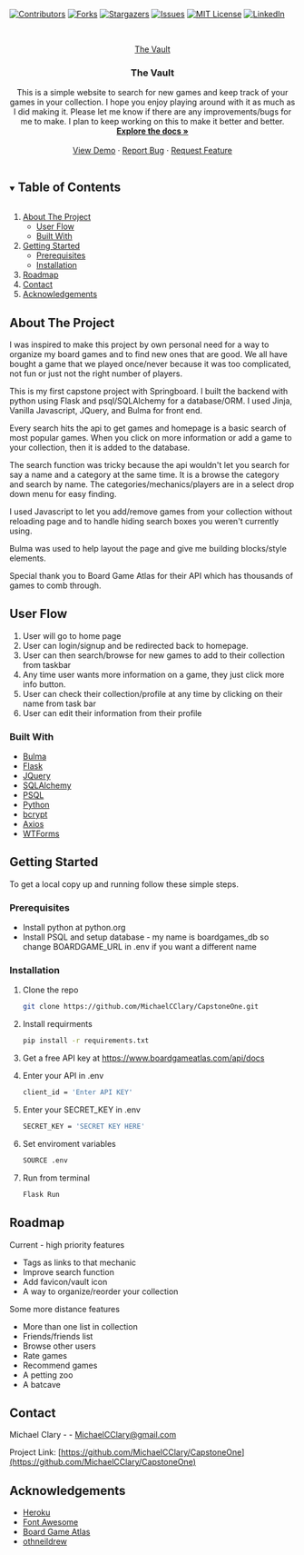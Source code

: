 ﻿<!--
*** Thanks for checking out the Best-README-Template. If you have a suggestion
*** that would make this better, please fork the repo and create a pull request
*** or simply open an issue with the tag "enhancement".
*** Thanks again! Now go create something AMAZING! :D
***
***
***
*** To avoid retyping too much info. Do a search and replace for the following:
*** MichaelCClary, CapstoneOne, twitter_handle, MichaelCClary@gmail.com, The Vault, project_description
-->



<!-- PROJECT SHIELDS -->
<!--
*** I'm using markdown "reference style" links for readability.
*** Reference links are enclosed in brackets [ ] instead of parentheses ( ).
*** See the bottom of this document for the declaration of the reference variables
*** for contributors-url, forks-url, etc. This is an optional, concise syntax you may use.
*** https://www.markdownguide.org/basic-syntax/#reference-style-links
-->
[![Contributors][contributors-shield]][contributors-url]
[![Forks][forks-shield]][forks-url]
[![Stargazers][stars-shield]][stars-url]
[![Issues][issues-shield]][issues-url]
[![MIT License][license-shield]][license-url]
[![LinkedIn][linkedin-shield]][linkedin-url]


<!-- PROJECT LOGO -->
<br />
<p align="center">
  <a href="https://github.com/MichaelCClary/CapstoneOne">
    <!-- <img src="images/logo.png" alt="Logo" width="80" height="80"> -->
    The Vault
  </a>

  <h3 align="center">The Vault</h3>

  <p align="center">
    This is a simple website to search for new games and keep track of your games in your collection.  I hope you enjoy playing around with it as much as I did making it.  Please let me know if there are any improvements/bugs for me to make.  I plan to keep working on this to make it better and better.
    <br />
    <a href="https://github.com/MichaelCClary/CapstoneOne"><strong>Explore the docs »</strong></a>
    <br />
    <br />
    <a href="https://boardgamevault.herokuapp.com/">View Demo</a>
    ·
    <a href="https://github.com/MichaelCClary/CapstoneOne/issues">Report Bug</a>
    ·
    <a href="https://github.com/MichaelCClary/CapstoneOne/issues">Request Feature</a>
  </p>
</p>



<!-- TABLE OF CONTENTS -->
<details open="open">
  <summary><h2 style="display: inline-block">Table of Contents</h2></summary>
  <ol>
    <li>
      <a href="#about-the-project">About The Project</a>
      <ul>
        <li><a href="#user-flow">User Flow</a></li>
      </ul>
      <ul>
        <li><a href="#built-with">Built With</a></li>
      </ul>
    </li>
    <li>
      <a href="#getting-started">Getting Started</a>
      <ul>
        <li><a href="#prerequisites">Prerequisites</a></li>
        <li><a href="#installation">Installation</a></li>
      </ul>
    </li>
    <li><a href="#roadmap">Roadmap</a></li>
    <!-- <li><a href="#contributing">Contributing</a></li>
    <li><a href="#license">License</a></li> -->
    <li><a href="#contact">Contact</a></li>
    <li><a href="#acknowledgements">Acknowledgements</a></li>
  </ol>
</details>



<!-- ABOUT THE PROJECT -->
## About The Project
I was inspired to make this project by own personal need for a way to organize my board games and to find new ones that are good.  We all have bought a game that we played once/never because it was too complicated, not fun or just not the right number of players.

This is my first capstone project with Springboard.
I built the backend with python using Flask and psql/SQLAlchemy for a database/ORM. I used Jinja, Vanilla Javascript, JQuery, and Bulma for front end.

Every search hits the api to get games and homepage is a basic search of most popular games.  When you click on more information or add a game to your collection, then it is added to the database.  

The search function was tricky because the api wouldn't let you search for say a name and a category at the same time.  It is a browse the category and search by name.  The categories/mechanics/players are in a select drop down menu for easy finding.

I used Javascript to let you add/remove games from your collection without reloading page and to handle hiding search boxes you weren't currently using.

Bulma was used to help layout the page and give me building blocks/style elements.  

Special thank you to Board Game Atlas for their API which has thousands of games to comb through.

## User Flow
1. User will go to home page
2. User can login/signup and be redirected back to homepage.
3. User can then search/browse for new games to add to their collection from taskbar
4. Any time user wants more information on a game, they just click more info button.
5. User can check their collection/profile at any time by clicking on their name from task bar
6. User can edit their information from their profile

<!-- [![Product Name Screen Shot][product-screenshot]](https://example.com) -->
<!-- 
Here's a blank template to get started:
**To avoid retyping too much info. Do a search and replace with your text editor for the following:**
`MichaelCClary`, `CapstoneOne`, `twitter_handle`, `MichaelCClary@gmail.com`, `The Vault`, `project_description` -->


### Built With

* [Bulma](https://bulma.io/)
* [Flask](https://flask.palletsprojects.com/en/1.1.x/)
* [JQuery](jquery.com)
* [SQLAlchemy](https://www.sqlalchemy.org/)
* [PSQL](https://www.postgresql.org/)
* [Python](www.python.org)
* [bcrypt](https://pypi.org/project/bcrypt/)
* [Axios](https://github.com/axios/axios)
* [WTForms](https://wtforms.readthedocs.io/en/2.3.x/)



<!-- GETTING STARTED -->
## Getting Started

To get a local copy up and running follow these simple steps.

### Prerequisites

* Install python at python.org
* Install PSQL and setup database - my name is boardgames_db so change BOARDGAME_URL in .env if you want a different name

### Installation

1. Clone the repo
   ```sh
   git clone https://github.com/MichaelCClary/CapstoneOne.git
   ```
2. Install requirments
   ```sh
   pip install -r requirements.txt
   ```
3. Get a free API key at https://www.boardgameatlas.com/api/docs

4. Enter your API in .env
   ```sh
   client_id = 'Enter API KEY'
   ```
5. Enter your SECRET_KEY in .env
   ```sh
   SECRET_KEY = 'SECRET KEY HERE'
   ```
6. Set enviroment variables
   ```sh
   SOURCE .env
   ```
7. Run from terminal
   ```sh
   Flask Run
   ```


<!-- ROADMAP -->
## Roadmap

<!-- See the [open issues](https://github.com/MichaelCClary/CapstoneOne/issues) for a list of proposed features (and known issues). -->

Current - high priority features
* Tags as links to that mechanic
* Improve search function
* Add favicon/vault icon
* A way to organize/reorder your collection

Some more distance features
* More than one list in collection
* Friends/friends list
* Browse other users
* Rate games
* Recommend games
* A petting zoo
* A batcave

<!-- CONTRIBUTING -->
<!-- ## Contributing

Contributions are what make the open source community such an amazing place to be learn, inspire, and create. Any contributions you make are **greatly appreciated**.

1. Fork the Project
2. Create your Feature Branch (`git checkout -b feature/AmazingFeature`)
3. Commit your Changes (`git commit -m 'Add some AmazingFeature'`)
4. Push to the Branch (`git push origin feature/AmazingFeature`)
5. Open a Pull Request

Email me if you have something you want me to add/a bug to fix and I will do my best.

<!-- LICENSE -->
<!-- ## License

Distributed under the MIT License. See `LICENSE` for more information. -->


<!-- CONTACT -->
## Contact

Michael Clary - <!--[@twitter_handle](https://twitter.com/twitter_handle) --> - MichaelCClary@gmail.com

Project Link: [https://github.com/MichaelCClary/CapstoneOne](https://github.com/MichaelCClary/CapstoneOne)



<!-- ACKNOWLEDGEMENTS -->
## Acknowledgements

* [Heroku](heroku.com)
* [Font Awesome](https://fontawesome.com/)
* [Board Game Atlas](https://www.boardgameatlas.com/api/docs)
* [othneildrew](https://github.com/othneildrew/Best-README-Template)





<!-- MARKDOWN LINKS & IMAGES -->
<!-- https://www.markdownguide.org/basic-syntax/#reference-style-links -->
[contributors-shield]: https://img.shields.io/github/contributors/MichaelCClary/CapstoneOne.svg?style=for-the-badge
[contributors-url]: https://github.com/MichaelCClary/CapstoneOne/graphs/contributors
[forks-shield]: https://img.shields.io/github/forks/MichaelCClary/CapstoneOne.svg?style=for-the-badge
[forks-url]: https://github.com/MichaelCClary/CapstoneOne/network/members
[stars-shield]: https://img.shields.io/github/stars/MichaelCClary/CapstoneOne.svg?style=for-the-badge
[stars-url]: https://github.com/MichaelCClary/CapstoneOne/stargazers
[issues-shield]: https://img.shields.io/github/issues/MichaelCClary/CapstoneOne.svg?style=for-the-badge
[issues-url]: https://github.com/MichaelCClary/CapstoneOne/issues
[license-shield]: https://img.shields.io/github/license/MichaelCClary/CapstoneOne.svg?style=for-the-badge
[license-url]: https://github.com/MichaelCClary/CapstoneOne/blob/master/LICENSE.txt
[linkedin-shield]: https://img.shields.io/badge/-LinkedIn-black.svg?style=for-the-badge&logo=linkedin&colorB=555
[linkedin-url]: https://linkedin.com/in/MichaelCClary

